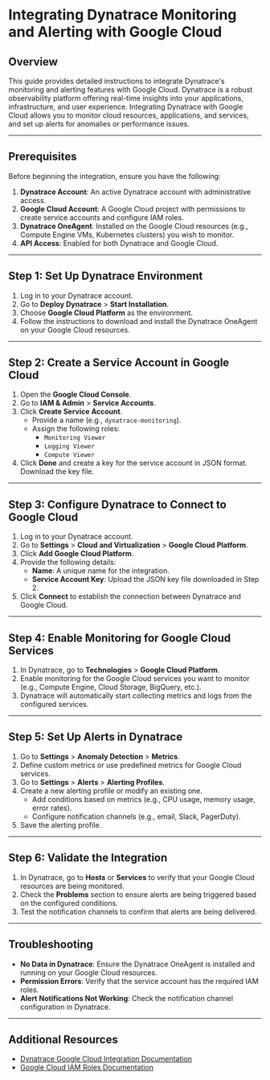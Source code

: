# Integrating Dynatrace Monitoring and Alerting with Google Cloud

## Overview
This guide provides detailed instructions to integrate Dynatrace's monitoring and alerting features with Google Cloud. Dynatrace is a robust observability platform offering real-time insights into your applications, infrastructure, and user experience. Integrating Dynatrace with Google Cloud allows you to monitor cloud resources, applications, and services, and set up alerts for anomalies or performance issues.

---

## Prerequisites
Before beginning the integration, ensure you have the following:
1. **Dynatrace Account**: An active Dynatrace account with administrative access.
2. **Google Cloud Account**: A Google Cloud project with permissions to create service accounts and configure IAM roles.
3. **Dynatrace OneAgent**: Installed on the Google Cloud resources (e.g., Compute Engine VMs, Kubernetes clusters) you wish to monitor.
4. **API Access**: Enabled for both Dynatrace and Google Cloud.

---

## Step 1: Set Up Dynatrace Environment
1. Log in to your Dynatrace account.
2. Go to **Deploy Dynatrace** > **Start Installation**.
3. Choose **Google Cloud Platform** as the environment.
4. Follow the instructions to download and install the Dynatrace OneAgent on your Google Cloud resources.

---

## Step 2: Create a Service Account in Google Cloud
1. Open the **Google Cloud Console**.
2. Go to **IAM & Admin** > **Service Accounts**.
3. Click **Create Service Account**.
   - Provide a name (e.g., `dynatrace-monitoring`).
   - Assign the following roles:
     - `Monitoring Viewer`
     - `Logging Viewer`
     - `Compute Viewer`
4. Click **Done** and create a key for the service account in JSON format. Download the key file.

---

## Step 3: Configure Dynatrace to Connect to Google Cloud
1. Log in to your Dynatrace account.
2. Go to **Settings** > **Cloud and Virtualization** > **Google Cloud Platform**.
3. Click **Add Google Cloud Platform**.
4. Provide the following details:
   - **Name**: A unique name for the integration.
   - **Service Account Key**: Upload the JSON key file downloaded in Step 2.
5. Click **Connect** to establish the connection between Dynatrace and Google Cloud.

---

## Step 4: Enable Monitoring for Google Cloud Services
1. In Dynatrace, go to **Technologies** > **Google Cloud Platform**.
2. Enable monitoring for the Google Cloud services you want to monitor (e.g., Compute Engine, Cloud Storage, BigQuery, etc.).
3. Dynatrace will automatically start collecting metrics and logs from the configured services.

---

## Step 5: Set Up Alerts in Dynatrace
1. Go to **Settings** > **Anomaly Detection** > **Metrics**.
2. Define custom metrics or use predefined metrics for Google Cloud services.
3. Go to **Settings** > **Alerts** > **Alerting Profiles**.
4. Create a new alerting profile or modify an existing one.
   - Add conditions based on metrics (e.g., CPU usage, memory usage, error rates).
   - Configure notification channels (e.g., email, Slack, PagerDuty).
5. Save the alerting profile.

---

## Step 6: Validate the Integration
1. In Dynatrace, go to **Hosts** or **Services** to verify that your Google Cloud resources are being monitored.
2. Check the **Problems** section to ensure alerts are being triggered based on the configured conditions.
3. Test the notification channels to confirm that alerts are being delivered.

---

## Troubleshooting
- **No Data in Dynatrace**: Ensure the Dynatrace OneAgent is installed and running on your Google Cloud resources.
- **Permission Errors**: Verify that the service account has the required IAM roles.
- **Alert Notifications Not Working**: Check the notification channel configuration in Dynatrace.

---

## Additional Resources
- [Dynatrace Google Cloud Integration Documentation](https://www.dynatrace.com/support/help/setup-and-configuration/setup-on-cloud-platforms/google-cloud-platform)
- [Google Cloud IAM Roles Documentation](https://cloud.google.com/iam/docs/understanding-roles)